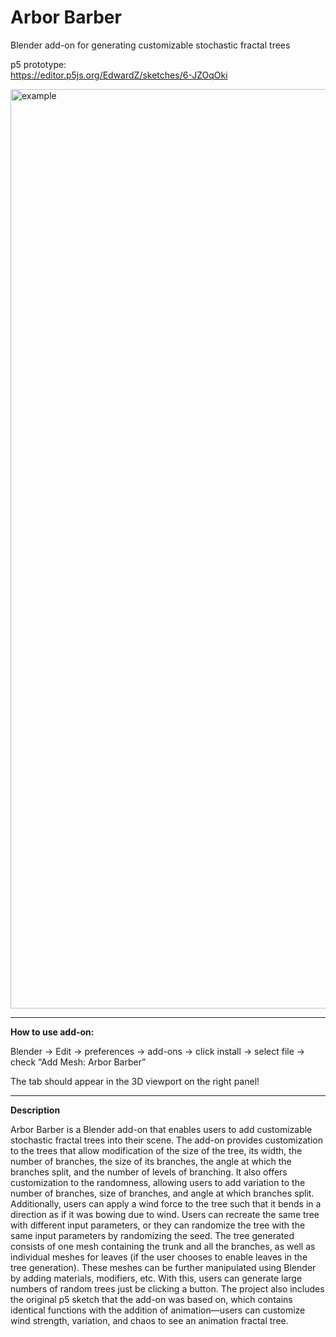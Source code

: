 # Arbor Barber  

Blender add-on for generating customizable stochastic fractal trees  

p5 prototype:  
https://editor.p5js.org/EdwardZ/sketches/6-JZOqOki  

<img width="1471" alt="example" src="https://github.com/edwardszhou/arbor-barber/assets/123663456/22e74a14-5713-4743-8d7f-928b0c0d6378">

---

**How to use add-on:**  

Blender → Edit → preferences → add-ons → click install → select file → check “Add Mesh: Arbor Barber”  

The tab should appear in the 3D viewport on the right panel!  

---

**Description**  

Arbor Barber is a Blender add-on that enables users to add customizable stochastic fractal trees into their scene. The add-on provides customization to the trees that allow modification of the size of the tree, its width, the number of branches, the size of its branches, the angle at which the branches split, and the number of levels of branching. It also offers customization to the randomness, allowing users to add variation to the number of branches, size of branches, and angle at which branches split. Additionally, users can apply a wind force to the tree such that it bends in a direction as if it was bowing due to wind. Users can recreate the same tree with different input parameters, or they can randomize the tree with the same input parameters by randomizing the seed. The tree generated consists of one mesh containing the trunk and all the branches, as well as individual meshes for leaves (if the user chooses to enable leaves in the tree generation). These meshes can be further manipulated using Blender by adding materials, modifiers, etc. With this, users can generate large numbers of random trees just be clicking a button. The project also includes the original p5 sketch that the add-on was based on, which contains identical functions with the addition of animation—users can customize wind strength, variation, and chaos to see an animation fractal tree. 
